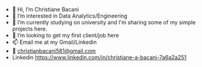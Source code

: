 - 👋 Hi, I’m Christiane Bacani
- 👀 I’m interested in Data Analytics/Engineering
- 🌱 I’m currently studying on university and I'm sharing some of my simple projects here.
- 💞️ I’m looking to get my first client/job here
- 📫 Email me at my Gmail/Linkedin
- 📧 christianbacani581@gmail.com
- Linkedin  https://www.linkedin.com/in/christiane-a-bacani-7a6a2a251
<!---
christianebacani/christianebacani is a ✨ special ✨ repository because its `README.md` (this file) appears on your GitHub profile.
You can click the Preview link to take a look at your changes.
--->

